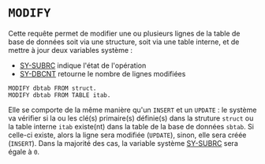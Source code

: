 # **`MODIFY`**

Cette requête permet de modifier une ou plusieurs lignes de la table de base de données soit via une structure, soit via une table interne, et de mettre à jour deux variables système :

- [SY-SUBRC](../../99%20-%20Help/02%20-%20SY-SYSTEM.md) indique l'état de l'opération
- [SY-DBCNT](../../99%20-%20Help/02%20-%20SY-SYSTEM.md) retourne le nombre de lignes modifiées

```JS
MODIFY dbtab FROM struct.
MODIFY dbtab FROM TABLE itab.
```

Elle se comporte de la même manière qu'un `INSERT` et un `UPDATE` : le système va vérifier si la ou les clé(s) primaire(s) définie(s) dans la struture `struct` ou la table interne `itab` existe(nt) dans la table de la base de données `sbtab`. Si celle-ci existe, alors la ligne sera modifiée (`UPDATE`), sinon, elle sera créée (`INSERT`). Dans la majorité des cas, la variable système [SY-SUBRC](../../99%20-%20Help/02%20-%20SY-SYSTEM.md) sera égale à `0`.
